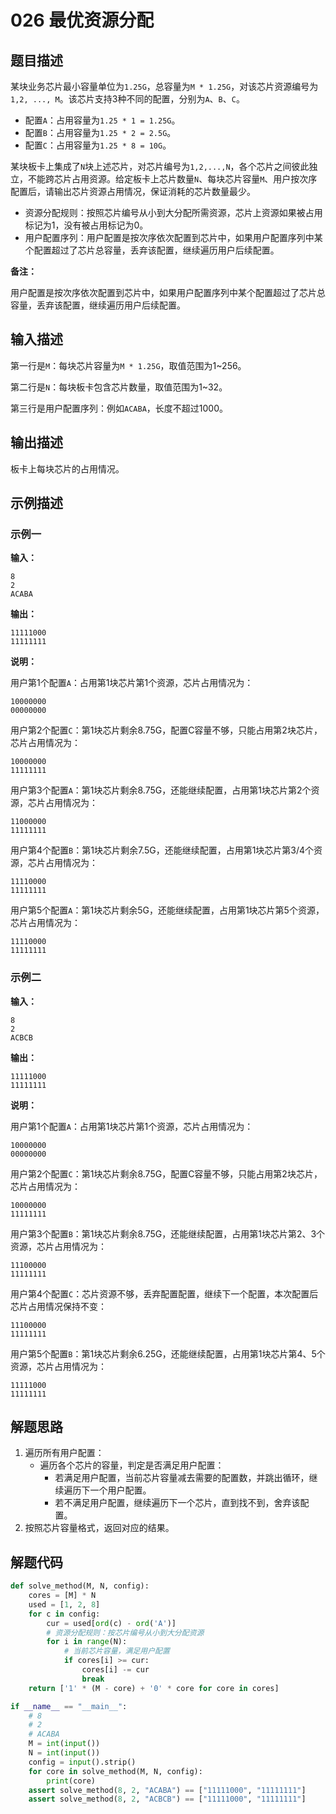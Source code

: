# 026 最优资源分配

## 题目描述

某块业务芯片最小容量单位为`1.25G`，总容量为`M * 1.25G`，对该芯片资源编号为`1,2, ..., M`。该芯片支持3种不同的配置，分别为`A`、`B`、`C`。
- 配置`A`：占用容量为`1.25 * 1 = 1.25G`。
- 配置`B`：占用容量为`1.25 * 2 = 2.5G`。
- 配置`C`：占用容量为`1.25 * 8 = 10G`。

某块板卡上集成了`N`块上述芯片，对芯片编号为`1,2,...,N`，各个芯片之间彼此独立，不能跨芯片占用资源。给定板卡上芯片数量`N`、每块芯片容量`M`、用户按次序配置后，请输出芯片资源占用情况，保证消耗的芯片数量最少。

- 资源分配规则：按照芯片编号从小到大分配所需资源，芯片上资源如果被占用标记为1，没有被占用标记为0。
- 用户配置序列：用户配置是按次序依次配置到芯片中，如果用户配置序列中某个配置超过了芯片总容量，丢弃该配置，继续遍历用户后续配置。

**备注：**

用户配置是按次序依次配置到芯片中，如果用户配置序列中某个配置超过了芯片总容量，丢弃该配置，继续遍历用户后续配置。

## 输入描述

第一行是`M`：每块芯片容量为`M * 1.25G`，取值范围为1\~256。

第二行是`N`：每块板卡包含芯片数量，取值范围为1\~32。

第三行是用户配置序列：例如`ACABA`，长度不超过1000。

## 输出描述

板卡上每块芯片的占用情况。

## 示例描述

### 示例一

**输入：**
```text
8
2
ACABA
```

**输出：**
```text
11111000
11111111
```

**说明：**

用户第1个配置`A`：占用第1块芯片第1个资源，芯片占用情况为：
```text
10000000
00000000
```
用户第2个配置`C`：第1块芯片剩余8.75G，配置C容量不够，只能占用第2块芯片，芯片占用情况为：
```text
10000000
11111111
```
用户第3个配置`A`：第1块芯片剩余8.75G，还能继续配置，占用第1块芯片第2个资源，芯片占用情况为：
```text
11000000
11111111
```
用户第4个配置`B`：第1块芯片剩余7.5G，还能继续配置，占用第1块芯片第3/4个资源，芯片占用情况为：
```text
11110000
11111111
```
用户第5个配置`A`：第1块芯片剩余5G，还能继续配置，占用第1块芯片第5个资源，芯片占用情况为：
```text
11110000
11111111
```

### 示例二

**输入：**
```text
8
2
ACBCB
```

**输出：**
```text
11111000
11111111
```

**说明：**

用户第1个配置`A`：占用第1块芯片第1个资源，芯片占用情况为：
```text
10000000
00000000
```
用户第2个配置`C`：第1块芯片剩余8.75G，配置C容量不够，只能占用第2块芯片，芯片占用情况为：
```text
10000000
11111111
```
用户第3个配置`B`：第1块芯片剩余8.75G，还能继续配置，占用第1块芯片第2、3个资源，芯片占用情况为：
```text
11100000
11111111
```
用户第4个配置`C`：芯片资源不够，丢弃配置配置，继续下一个配置，本次配置后芯片占用情况保持不变：
```text
11100000
11111111
```
用户第5个配置`B`：第1块芯片剩余6.25G，还能继续配置，占用第1块芯片第4、5个资源，芯片占用情况为：
```text
11111000
11111111
```

## 解题思路

1. 遍历所有用户配置：
   - 遍历各个芯片的容量，判定是否满足用户配置：
       - 若满足用户配置，当前芯片容量减去需要的配置数，并跳出循环，继续遍历下一个用户配置。
       - 若不满足用户配置，继续遍历下一个芯片，直到找不到，舍弃该配置。
2. 按照芯片容量格式，返回对应的结果。

## 解题代码
```python
def solve_method(M, N, config):
    cores = [M] * N
    used = [1, 2, 8]
    for c in config:
        cur = used[ord(c) - ord('A')]
        # 资源分配规则：按芯片编号从小到大分配资源
        for i in range(N):
            # 当前芯片容量，满足用户配置
            if cores[i] >= cur:
                cores[i] -= cur
                break
    return ['1' * (M - core) + '0' * core for core in cores]

if __name__ == "__main__":
    # 8
    # 2
    # ACABA
    M = int(input())
    N = int(input())
    config = input().strip()
    for core in solve_method(M, N, config):
        print(core)
    assert solve_method(8, 2, "ACABA") == ["11111000", "11111111"]
    assert solve_method(8, 2, "ACBCB") == ["11111000", "11111111"]
```